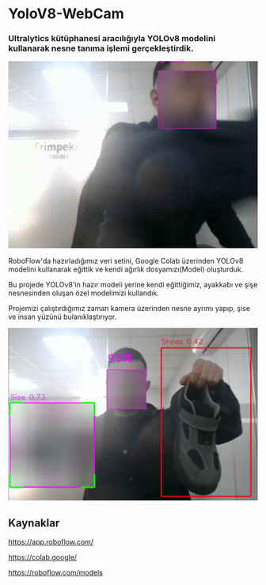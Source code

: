 # YoloV8-WebCam
### Ultralytics kütüphanesi aracılığıyla YOLOv8 modelini kullanarak nesne tanıma işlemi gerçekleştirdik.

![Ss](https://github.com/Suleymanyldrm/YoloV8-WebCam/blob/master/Images/kayit.gif)
   
RoboFlow'da hazırladığımız veri setini, Google Colab üzerinden YOLOv8 modelini kullanarak eğittik ve kendi ağırlık dosyamızı(Model) oluşturduk. 

Bu projede YOLOv8'in hazır modeli yerine kendi eğittiğimiz, ayakkabı ve şişe nesnesinden oluşan özel modelimizi kullandık.

Projemizi çalıştırdığımız zaman kamera üzerinden nesne ayrımı yapıp,  şise ve insan yüzünü bulanıklaştırıyor.

![Kayıt](https://github.com/Suleymanyldrm/YoloV8-WebCam/blob/master/Images/webcam_ss.png)

## Kaynaklar

https://app.roboflow.com/

https://colab.google/

https://roboflow.com/models

